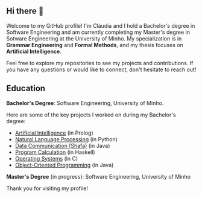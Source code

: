 ## Hi there 👋
Welcome to my GitHub profile!
I'm Cláudia and I hold a Bachelor's degree in Software Engineering and am currently completing my Master's degree in Sotware Engineering at the University of Minho. My specialization is in **Grammar Engineering** and **Formal Methods**, and my thesis focuses on **Artificial Intelligence**.

Feel free to explore my repositories to see my projects and contributions. If you have any questions or would like to connect, don't hesitate to reach out!

## Education

**Bachelor's Degree**: Software Engineering, University of Minho.

Here are some of the key projects I worked on during my Bachelor's degree:

- [Artificial Intelligence](https://github.com/Claudia54/Prolog-AI) (in Prolog)
- [Natural Language Processing](https://github.com/Claudia54/PL) (in Python)
- [Data Communication (Shafa)](https://github.com/Claudia54/Shafa) (in Java)
- [Program Calculation](https://github.com/Claudia54/CP) (in Haskell)
- [Operating Systems](https://github.com/Claudia54/OperatingSystems/tree/main) (in C)
- [Object-Oriented Programming](https://github.com/Claudia54/Object-Oriented-Programming) (in Java)
  
 **Master's Degree** (in progress): Software Engineering, University of Minho

Thank you for visiting my profile!

